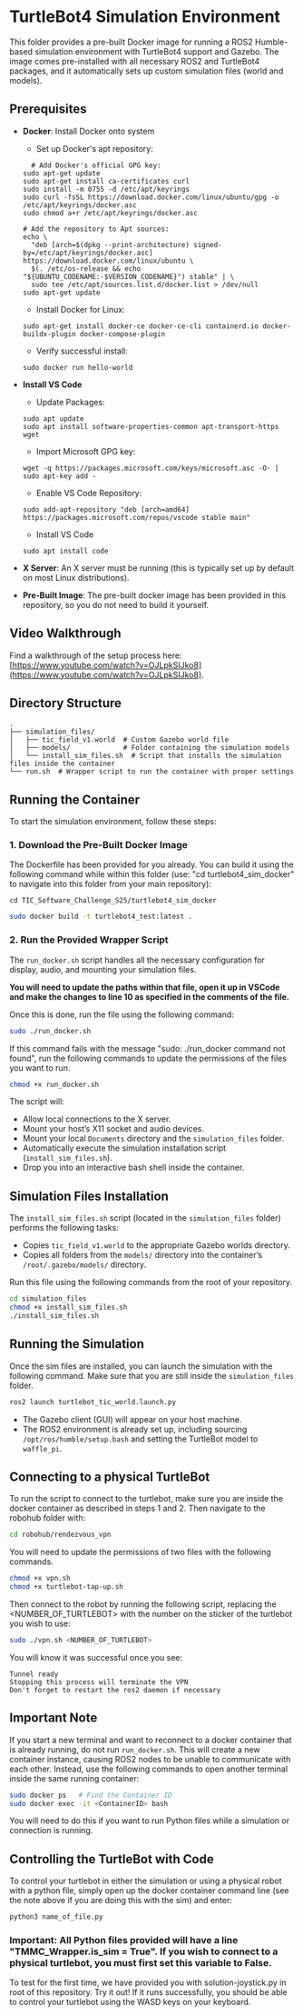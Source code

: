 # TurtleBot4 Simulation Environment

This folder provides a pre-built Docker image for running a ROS2 Humble-based simulation environment with TurtleBot4 support and Gazebo. The image comes pre-installed with all necessary ROS2 and TurtleBot4 packages, and it automatically sets up custom simulation files (world and models).

## Prerequisites

- **Docker**: Install Docker onto system
  - Set up Docker's apt repository:
  ```
    # Add Docker's official GPG key:
  sudo apt-get update
  sudo apt-get install ca-certificates curl
  sudo install -m 0755 -d /etc/apt/keyrings
  sudo curl -fsSL https://download.docker.com/linux/ubuntu/gpg -o /etc/apt/keyrings/docker.asc
  sudo chmod a+r /etc/apt/keyrings/docker.asc
  
  # Add the repository to Apt sources:
  echo \
    "deb [arch=$(dpkg --print-architecture) signed-by=/etc/apt/keyrings/docker.asc] https://download.docker.com/linux/ubuntu \
    $(. /etc/os-release && echo "${UBUNTU_CODENAME:-$VERSION_CODENAME}") stable" | \
    sudo tee /etc/apt/sources.list.d/docker.list > /dev/null
  sudo apt-get update
  ```
  - Install Docker for Linux:
  ```
  sudo apt-get install docker-ce docker-ce-cli containerd.io docker-buildx-plugin docker-compose-plugin
  ```
  - Verify successful install:
  ```
  sudo docker run hello-world
  ```

- **Install VS Code**
  - Update Packages:
  ```
  sudo apt update
  sudo apt install software-properties-common apt-transport-https wget
  ```
  - Import Microsoft GPG key:
  ```
  wget -q https://packages.microsoft.com/keys/microsoft.asc -O- | sudo apt-key add -
  ```
  - Enable VS Code Repository:
  ```
  sudo add-apt-repository "deb [arch=amd64] https://packages.microsoft.com/repos/vscode stable main"
  ```
  - Install VS Code
  ```
  sudo apt install code
  ```
- **X Server**: An X server must be running (this is typically set up by default on most Linux distributions).
- **Pre-Built Image**: The pre-built docker image has been provided in this repository, so you do not need to build it yourself.

## Video Walkthrough
Find a walkthrough of the setup process here: [https://www.youtube.com/watch?v=OJLpkSIJko8](https://www.youtube.com/watch?v=OJLpkSIJko8).

## Directory Structure

```
.
├── simulation_files/
│   ├── tic_field_v1.world  # Custom Gazebo world file
│   ├── models/             # Folder containing the simulation models
│   └── install_sim_files.sh  # Script that installs the simulation files inside the container
└── run.sh  # Wrapper script to run the container with proper settings
```

## Running the Container

To start the simulation environment, follow these steps:

### 1. Download the Pre-Built Docker Image

The Dockerfile has been provided for you already. You can build it using the following command while within this folder (use: "cd turtlebot4_sim_docker" to navigate into this folder from your main repository):
```
cd TIC_Software_Challenge_S25/turtlebot4_sim_docker
```
```bash
sudo docker build -t turtlebot4_test:latest .
```

### 2. Run the Provided Wrapper Script

The `run_docker.sh` script handles all the necessary configuration for display, audio, and mounting your simulation files. 

**You will need to update the paths within that file, open it up in VSCode and make the changes to line 10 as specified in the comments of the file.**

Once this is done, run the file using the following command:

```bash
sudo ./run_docker.sh
```

If this command fails with the message "sudo: ./run_docker command not found", run the following commands to update the permissions of the files you want to run.

```bash
chmod +x run_docker.sh
```

The script will:

- Allow local connections to the X server.
- Mount your host’s X11 socket and audio devices.
- Mount your local `Documents` directory and the `simulation_files` folder.
- Automatically execute the simulation installation script (`install_sim_files.sh`).
- Drop you into an interactive bash shell inside the container.

## Simulation Files Installation

The `install_sim_files.sh` script (located in the `simulation_files` folder) performs the following tasks:

- Copies `tic_field_v1.world` to the appropriate Gazebo worlds directory.
- Copies all folders from the `models/` directory into the container’s `/root/.gazebo/models/` directory.

Run this file using the following commands from the root of your repository.
```bash
cd simulation_files
chmod +x install_sim_files.sh
./install_sim_files.sh
```

## Running the Simulation

Once the sim files are installed, you can launch the simulation with the following command. Make sure that you are still inside the `simulation_files` folder.

```bash
ros2 launch turtlebot_tic_world.launch.py
```
- The Gazebo client (GUI) will appear on your host machine.
- The ROS2 environment is already set up, including sourcing `/opt/ros/humble/setup.bash` and setting the TurtleBot model to `waffle_pi`.

## Connecting to a physical TurtleBot

To run the script to connect to the turtlebot, make sure you are inside the docker container as described in steps 1 and 2. Then navigate to the robohub folder with:

```bash
cd robohub/rendezvous_vpn
```

You will need to update the permissions of two files with the following commands.

```bash
chmod +x vpn.sh
chmod +x turtlebot-tap-up.sh
```

Then connect to the robot by running the following script, replacing the <NUMBER_OF_TURTLEBOT> with the number on the sticker of the turtlebot you wish to use:
```bash
sudo ./vpn.sh <NUMBER_OF_TURTLEBOT>
```

You will know it was successful once you see:
```
Tunnel ready
Stopping this process will terminate the VPN
Don't forget to restart the ros2 daemon if necessary
```

## Important Note
If you start a new terminal and want to reconnect to a docker container that is already running, do not run `run_docker.sh`. This will create a new container instance, causing ROS2 nodes to be unable to communicate with each other. Instead, use the following commands to open another terminal inside the same running container:

```bash
sudo docker ps   # Find the Container ID
sudo docker exec -it <ContainerID> bash
```
You will need to do this if you want to run Python files while a simulation or connection is running.


## Controlling the TurtleBot with Code
To control your turtlebot in either the simulation or using a physical robot with a python file, simply open up the docker container command line (see the note above if you are doing this with the sim) and enter:

```bash
python3 name_of_file.py
```

### Important: All Python files provided will have a line "TMMC_Wrapper.is_sim = True". If you wish to connect to a physical turtlebot, you must first set this variable to False.

To test for the first time, we have provided you with solution-joystick.py in root of this repository. Try it out! If it runs successfully, you should be able to control your turtlebot using the WASD keys on your keyboard.
